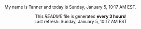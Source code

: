 My name is Tanner and today is Sunday, January 5, 10:17 AM EST.

<p align="center">This <i>README</i> file is generated <b>every 3 hours</b>!</br>Last refresh: Sunday, January 5, 10:17 AM EST<br /></p>

